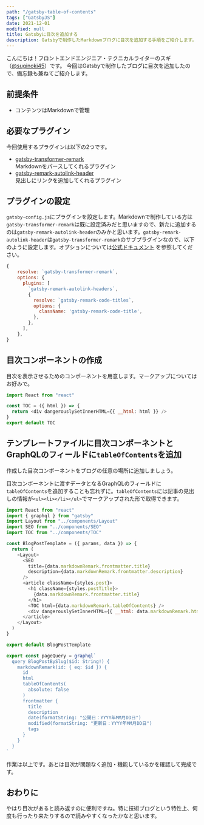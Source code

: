 ```yaml
---
path: "/gatsby-table-of-contents"
tags: ["GatsbyJS"]
date: 2021-12-01
modified: null
title: Gatsbyに目次を追加する
description: Gatsbyで制作したMarkdownブログに目次を追加する手順をご紹介します。
---
```


こんにちは！フロントエンドエンジニア・テクニカルライターのスギ（[@suginoki45](https://twitter.com/suginoki45)）です。
今回はGatsbyで制作したブログに目次を追加したので、備忘録も兼ねてご紹介します。

## 前提条件
- コンテンツはMarkdownで管理

## 必要なプラグイン
今回使用するプラグインは以下の2つです。

- [gatsby-transformer-remark](https://www.gatsbyjs.com/plugins/gatsby-transformer-remark/)  
Markdownをパースしてくれるプラグイン
- [gatsby-remark-autolink-header](https://www.gatsbyjs.com/plugins/gatsby-remark-autolink-headers/)  
見出しにリンクを追加してくれるプラグイン

## プラグインの設定
`gatsby-config.js`にプラグインを設定します。Markdownで制作している方は`gatsby-transformer-remark`は既に設定済みだと思いますので、新たに追加するのは`gatsby-remark-autolink-header`のみかと思います。`gatsby-remark-autolink-header`は`gatsby-transformer-remark`のサブプラグインなので、以下のように設定します。オプションについては[公式ドキュメント](https://www.gatsbyjs.com/plugins/gatsby-remark-autolink-headers/) を参照してください。

```js:title=gatsby-config.js
{
    resolve: `gatsby-transformer-remark`,
    options: {
      plugins: [
        `gatsby-remark-autolink-headers`,
        {
          resolve: `gatsby-remark-code-titles`,
          options: {
            className: 'gatsby-remark-code-title',
          },
        },
      ],
    },
}
```

## 目次コンポーネントの作成
目次を表示させるためのコンポーネントを用意します。マークアップについてはお好みで。

```jsx:title=src/components/TOC/index.js
import React from "react"

const TOC = ({ html }) => {
  return <div dangerouslySetInnerHTML={{ __html: html }} />
}
export default TOC
```

## テンプレートファイルに目次コンポーネントとGraphQLのフィールドに`tableOfContents`を追加
作成した目次コンポーネントをブログの任意の場所に追加しましょう。

目次コンポーネントに渡すデータとなるGraphQLのフィールドに`tableOfContents`を追加することも忘れずに。`tableOfContents`には記事の見出しの情報が`<ul><li></li></ul>`でマークアップされた形で取得できます。

```jsx{5,18,32-34}:title=src/pages/{Field.Slug}.js
import React from "react"
import { graphql } from "gatsby"
import Layout from "../components/Layout"
import SEO from "../components/SEO"
import TOC from "../components/TOC"

const BlogPostTemplate = ({ params, data }) => {
  return (
    <Layout>
      <SEO
        title={data.markdownRemark.frontmatter.title}
        description={data.markdownRemark.frontmatter.description}
      />
      <article className={styles.post}>
        <h1 className={styles.postTitle}>
          {data.markdownRemark.frontmatter.title}
        </h1>
        <TOC html={data.markdownRemark.tableOfContents} />
        <div dangerouslySetInnerHTML={{ __html: data.markdownRemark.html }} />
      </article>
    </Layout>
  )
}

export default BlogPostTemplate

export const pageQuery = graphql`
  query BlogPostBySlug($id: String!) {
    markdownRemark(id: { eq: $id }) {
      id
      html
      tableOfContents(
        absolute: false
      )
      frontmatter {
        title
        description
        date(formatString: "公開日：YYYY年MM月DD日")
        modified(formatString: "更新日：YYYY年MM月DD日")
        tags
      }
    }
  }
`
```

作業は以上です。あとは目次が問題なく追加・機能しているかを確認して完成です。

## おわりに
やはり目次があると読み返すのに便利ですね。特に技術ブログという特性上、何度も行ったり来たりするので読みやすくなったかなと思います。